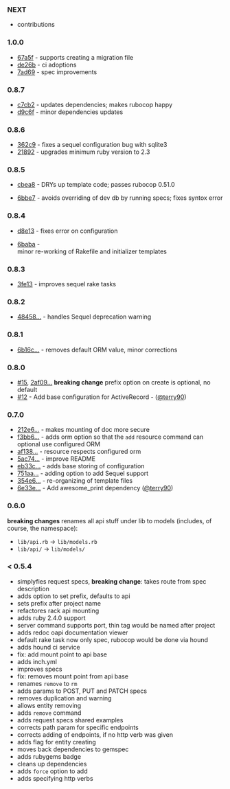 ### NEXT

- contributions

### 1.0.0

- [67a5f](https://github.com/LeFnord/grape-starter/commit/b1f32801844ed9a98bc4d5f7c938451ef7667a5f) - supports creating a migration file
- [de26b](https://github.com/LeFnord/grape-starter/commit/22ad2170176b9602cff2239a7d0469c823cde26b) - ci adoptions
- [7ad69](https://github.com/LeFnord/grape-starter/commit/925fa5fb161c8cc26c96834e185d8299a207ad69) - spec improvements

### 0.8.7

- [c7cb2](https://github.com/LeFnord/grape-starter/commit/4be5bd9b7c06611e096d6eaa23d7168136bc7cb2) - updates dependencies; makes rubocop happy
- [d9c6f](https://github.com/LeFnord/grape-starter/commit/2f97247767c3e76c4c33da50eec2ad160bed9c6f) - minor dependencies updates

### 0.8.6

- [362c9](https://github.com/LeFnord/grape-starter/commit/56035384befacb877e89e8a04f7bc62c9e7362c9) - fixes a sequel configuration bug with sqlite3
- [21892](https://github.com/LeFnord/grape-starter/commit/4e249978af71abba35e00b0d4e85ec6ffaa21892) - upgrades minimum ruby version to 2.3

### 0.8.5

- [cbea8](https://github.com/LeFnord/grape-starter/commit/fa5edb5dc7e0883ff099e297e9cbd5bd5ebcbea8) - DRYs up template code; passes rubocop 0.51.0

- [6bbe7](https://github.com/LeFnord/grape-starter/commit/a224b5d8dfa001cb1e8dec3b1a1e28fc9826bbe7) - avoids overriding of dev db by running specs; fixes syntox error

### 0.8.4

- [d8e13](https://github.com/LeFnord/grape-starter/commit/1f5faef958799704163b7db25db07c569cad8e13) -
  fixes error on configuration

- [6baba](https://github.com/LeFnord/grape-starter/commit/e00433dee97509e71c1685a0da9134ce2a66baba) -  
  minor re-working of Rakefile and initializer templates

### 0.8.3

- [3fe13](https://github.com/LeFnord/grape-starter/commit/3fe134c6ce0666dfd86165b5d2c1a219a4629862) - improves sequel rake tasks

### 0.8.2

- [48458…](https://github.com/LeFnord/grape-starter/commit/48458938a341660453052660448a058aee0f8e81) - handles Sequel deprecation warning

### 0.8.1

- [6b16c…](https://github.com/LeFnord/grape-starter/commit/6b16c0bf38e4cad8d486e805269157dcbaefbb64) - removes default ORM value, minor corrections

### 0.8.0

- [#15](https://github.com/LeFnord/grape-starter/pull/15), [2af09…](https://github.com/LeFnord/grape-starter/commit/2af09dddf97f756e96c80c745ee68aad5ab4ccc3) **breaking change** prefix option on create is optional, no default
- [#12](https://github.com/LeFnord/grape-starter/pull/12) - Add base configuration for ActiveRecord - ([@terry90](https://github.com/terry90))

### 0.7.0

- [212e6…](https://github.com/LeFnord/grape-starter/commit/212e6245e10598efe286143dac39f46134c58c54) - makes mounting of doc more secure
- [f3bb6…](https://github.com/LeFnord/grape-starter/commit/f3bb63fdee79df4552316524b1ac3adaebab811a) - adds orm option so that the `add` resource command can optional use configured ORM
- [af138…](https://github.com/LeFnord/grape-starter/commit/af1388ae6479b81646c56ac55f856ea275dc9817) - resource respects configured orm
- [5ac74…](https://github.com/LeFnord/grape-starter/commit/5ac747a7fb44d97eedbeba1e7a11e475846d7743) - improve README
- [eb33c…](https://github.com/LeFnord/grape-starter/commit/eb33c910c623b34db54ccb64ee59af4c639029e4) - adds base storing of configuration
- [751aa…](https://github.com/LeFnord/grape-starter/commit/751aa8ae929bed0ff66ac9830468279238bec252) - adding option to add Sequel support
- [354e6…](https://github.com/LeFnord/grape-starter/commit/354e63abd77751fe0f3a1b405bb49ab754ab1522) - re-organizing of template files
- [6e33e…](https://github.com/LeFnord/grape-starter/commit/6e33e8137aa293eef66913c50010c53d284a0d8d) - Add awesome_print dependency ([@terry90](https://github.com/terry90))

### 0.6.0

**breaking changes** renames all api stuff under lib to models (includes, of course, the namespace):
  - `lib/api.rb` -> `lib/models.rb`
  - `lib/api/` -> `lib/models/`

### < 0.5.4

- simplyfies request specs, **breaking change**: takes route from spec description
- adds option to set prefix, defaults to api
- sets prefix after project name
- refactores rack api mounting
- adds ruby 2.4.0 support
- server command supports port, thin tag would be named after project
- adds redoc oapi documentation viewer
- default rake task now only spec, rubocop would be done via hound
- adds hound ci service
- fix: add mount point to api base
- adds inch.yml
- improves specs
- fix: removes mount point from api base
- renames `remove` to `rm`
- adds params to POST, PUT and PATCH specs
- removes duplication and warning
- allows entity removing
- adds `remove` command
- adds request specs shared examples
- corrects path param for specific endpoints
- corrects adding of endpoints, if no http verb was given
- adds flag for entity creating
- moves back dependencies to gemspec
- adds rubygems badge
- cleans up dependencies
- adds `force` option to add
- adds specifying http verbs
